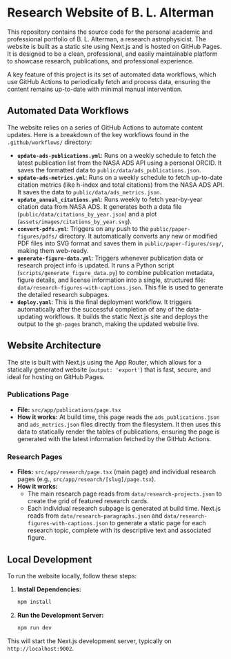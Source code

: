 # Research Website of B. L. Alterman

This repository contains the source code for the personal academic and professional portfolio of B. L. Alterman, a research astrophysicist. The website is built as a static site using Next.js and is hosted on GitHub Pages. It is designed to be a clean, professional, and easily maintainable platform to showcase research, publications, and professional experience.

A key feature of this project is its set of automated data workflows, which use GitHub Actions to periodically fetch and process data, ensuring the content remains up-to-date with minimal manual intervention.

## Automated Data Workflows

The website relies on a series of GitHub Actions to automate content updates. Here is a breakdown of the key workflows found in the `.github/workflows/` directory:

-   **`update-ads-publications.yml`**: Runs on a weekly schedule to fetch the latest publication list from the NASA ADS API using a personal ORCID. It saves the formatted data to `public/data/ads_publications.json`.
-   **`update-ads-metrics.yml`**: Runs on a weekly schedule to fetch up-to-date citation metrics (like h-index and total citations) from the NASA ADS API. It saves the data to `public/data/ads_metrics.json`.
-   **`update_annual_citations.yml`**: Runs weekly to fetch year-by-year citation data from NASA ADS. It generates both a data file (`public/data/citations_by_year.json`) and a plot (`assets/images/citations_by_year.svg`).
-   **`convert-pdfs.yml`**: Triggers on any push to the `public/paper-figures/pdfs/` directory. It automatically converts any new or modified PDF files into SVG format and saves them in `public/paper-figures/svg/`, making them web-ready.
-   **`generate-figure-data.yml`**: Triggers whenever publication data or research project info is updated. It runs a Python script (`scripts/generate_figure_data.py`) to combine publication metadata, figure details, and license information into a single, structured file: `data/research-figures-with-captions.json`. This file is used to generate the detailed research subpages.
-   **`deploy.yaml`**: This is the final deployment workflow. It triggers automatically after the successful completion of any of the data-updating workflows. It builds the static Next.js site and deploys the output to the `gh-pages` branch, making the updated website live.

## Website Architecture

The site is built with Next.js using the App Router, which allows for a statically generated website (`output: 'export'`) that is fast, secure, and ideal for hosting on GitHub Pages.

### Publications Page

-   **File:** `src/app/publications/page.tsx`
-   **How it works:** At build time, this page reads the `ads_publications.json` and `ads_metrics.json` files directly from the filesystem. It then uses this data to statically render the tables of publications, ensuring the page is generated with the latest information fetched by the GitHub Actions.

### Research Pages

-   **Files:** `src/app/research/page.tsx` (main page) and individual research pages (e.g., `src/app/research/[slug]/page.tsx`).
-   **How it works:**
    -   The main research page reads from `data/research-projects.json` to create the grid of featured research cards.
    -   Each individual research subpage is generated at build time. Next.js reads from `data/research-paragraphs.json` and `data/research-figures-with-captions.json` to generate a static page for each research topic, complete with its descriptive text and associated figure.

## Local Development

To run the website locally, follow these steps:

1.  **Install Dependencies:**
    ```bash
    npm install
    ```

2.  **Run the Development Server:**
    ```bash
    npm run dev
    ```

This will start the Next.js development server, typically on `http://localhost:9002`.
